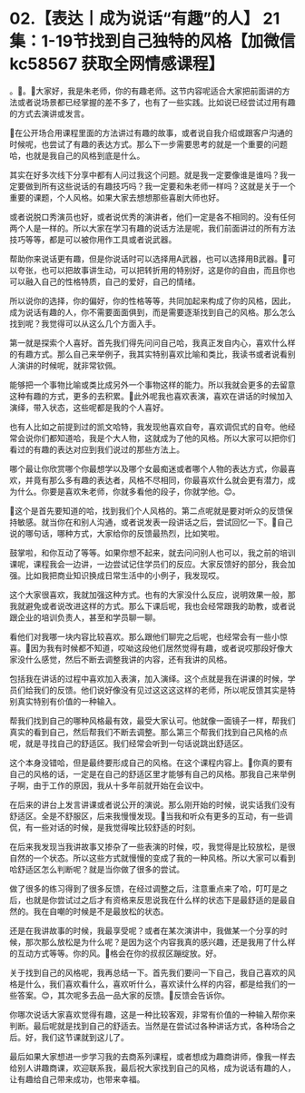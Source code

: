 # 02.【表达丨成为说话“有趣”的人】 21集：1-19节找到自己独特的风格【加微信 kc58567 获取全网情感课程】

。🎼。🎼大家好，我是朱老师，你的有趣老师。这节内容呢适合大家把前面讲的方法或者说场景都已经掌握的差不多了，也有了一些实践。比如说已经尝试过用有趣的方式去演讲或发言。

🎼在公开场合用课程里面的方法讲过有趣的故事，或者说自我介绍或跟客户沟通的时候呢，也尝试了有趣的表达方式。那么下一步需要思考的就是一个重要的问题哈，也就是我自己的风格到底是什么。

其实在好多次线下分享中都有人问过我这个问题。就是我一定要像谁是谁吗？我一定要做到所有这些说话的有趣技巧吗？我一定要和朱老师一样吗？这就是关于一个重要的课题，个人风格。如果大家去想想那些喜剧大师也好。

或者说脱口秀演员也好，或者说优秀的演讲者，他们一定是各不相同的。没有任何两个人是一样的。所以大家在学习有趣的说话方法是呢，我们前面讲过的所有方法技巧等等，都是可以被你用作工具或者说武器。

帮助你来说话更有趣，但是你说话时可以选择用A武器，也可以选择用B武器。🎼可以夸张，也可以把故事讲生动，可以把转折用的特别好，这是你的自由，而且你也可以融入自己的性格特质，自己的爱好，自己的情绪。

所以说你的选择，你的偏好，你的性格等等，共同加起来构成了你的风格，因此，成为说话有趣的人，你不需要面面俱到，而是需要逐渐找到自己的风格。那么怎么找到呢？我觉得可以从这么几个方面入手。

第一就是探索个人喜好。首先我们得先问问自己哈，我真正发自内心，喜欢什么样的有趣方式。那么自己来举例子，我其实特别喜欢比喻和类比，我读书或者说看别人演讲的时候呢，就非常钦佩。

能够把一个事物比喻或类比成另外一个事物这样的能力。所以我就会更多的去留意这种有趣的方式，更多的去积累。🎼此外呢我也喜欢表演，喜欢在讲话的时候加入演绎，带入状态，这些呢都是我的个人喜好。

也有人比如之前提到过的凯文哈特，我发现他喜欢自夸，喜欢调侃式的自夸。他经常会说你们都知道哈，我是个大人物，这就成为了他的风格。所以大家可以把你们看过的有趣的表达对应到我们说过的那些方法上。

哪个最让你欣赏哪个你最想学以及哪个女最痴迷或者哪个人物的表达方式，你最喜欢，并竟有那么多有趣的表达者，风格不尽相同，你最喜欢什么就会更有潜力，成为什么。你要是喜欢朱老师，你就多看他的段子，你就学他。😊。

🎼这个是首先要知道的哈，找到我们个人风格的。第二点呢就是要对听众的反馈保持敏感。就当你在和别人沟通，或者说发表一段讲话之后，尝试回忆一下。🎼自己说的哪句话，哪种方式，大家给你的反馈最热烈，比如笑啦。

鼓掌啦，和你互动了等等。如果你想不起来，就去问问别人也可以，我之前的培训课呢，课程我会一边讲，一边尝试记住学员们的反应。大家反馈好的部分，我会加强。比如我把商业知识换成日常生活中的小例子，我发现哎。

这个大家很喜欢，我就加强这种方式。也有的大家没什么反应，说明效果一般，那我就避免或者说改进这样的方式。那么下课后呢，我也会经常跟我的助教，或者说跟企业的培训负责人，甚至和学员聊一聊。

看他们对我哪一块内容比较喜欢。那么跟他们聊完之后呢，也经常会有一些小惊喜。🎼因为我有时候都不知道，哎呦这段他们居然觉得有趣，或者说哎那段好像大家没什么感觉，然后不断去调整我讲的内容，还有我讲的风格。

包括我在讲话的过程中喜欢加入表演，加入演绎。这个点就是我在讲课的时候，学员们给我们的反馈。他们说好像没有见过这这这这样的老师，所以呢反馈其实是特别真实特别有价值的一种输入。

帮我们找到自己的哪种风格最有效，最受大家认可。他就像一面镜子一样，帮我们真实的看到自己，然后帮我们不断去调整。那么第三个帮我们找到自己风格的点呢，就是寻找自己的舒适区。我们经常会听到一句话说跳出舒适区。

这个本身没错哈，但是最终要形成自己的风格。在这个课程内容上。🎼你真的要有自己的风格的话，一定是在自己的舒适区里才能够有自己的风格。那我自己来举例子啊，由于工作的原因，我从十多年前就开始在会议中。

在后来的讲台上发言讲课或者说公开的演说。那么刚开始的时候，说实话我们没有舒适区。全是不舒服区，后来我慢慢发现。🎼当我和听众有更多的互动，有一些调侃，有一些对话的时候，是我觉得唉比较舒适的时刻。

在后来我发现当我讲故事又掺杂了一些表演的时候，哎，我觉得是比较放松，是很自然的一个状态。所以这些方式就慢慢的变成了我的一种风格。所以大家可以看到哈舒适区怎么判断呢？就是当你做了很多的尝试。

做了很多的练习得到了很多反馈，在经过调整之后，注意重点来了哈，叮叮是之后，也就是你尝试过之后才有资格来反思说我在什么样的状态下是最舒适的是最自然的。我在自嘲的时候是不是最放松的状态。

还是在我讲故事的时候，我最享受呢？或者在某次演讲中，我做某一个分享的时候，那次那么放松是为什么呢？是因为这个内容我真的感兴趣，还是我用了什么样的互动方式等等。你的风。🎼格会在你的叔叔区蹦绽放。好。

关于找到自己的风格呢，我再总结一下。首先我们要问一下自己，我自己喜欢的风格是什么，我们喜欢看什么，喜欢听什么，喜欢读什么样的内容，都是给我们的一些答案。😊，其次呢多去品一品大家的反馈。🎼反馈会告诉你。

你哪次说话大家喜欢觉得有趣，这是一种比较客观，非常有价值的一种输入帮你来判断。最后呢就是找到自己的舒适去。当然是在尝试过各种讲话方式，各种场合之后。好，我们这节课就到这儿了。

最后如果大家想进一步学习我的去商系列课程，或者想成为趣商讲师，像我一样去给别人讲趣商课，欢迎联系我，最后祝大家找到自己的风格，成为说话有趣的人，让有趣给自己带来成功，也带来幸福。

